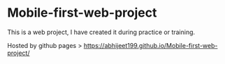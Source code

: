 # Mobile-first-web-project
This is a web project, I have created it during practice or training.

Hosted by github pages > https://abhijeet199.github.io/Mobile-first-web-project/
